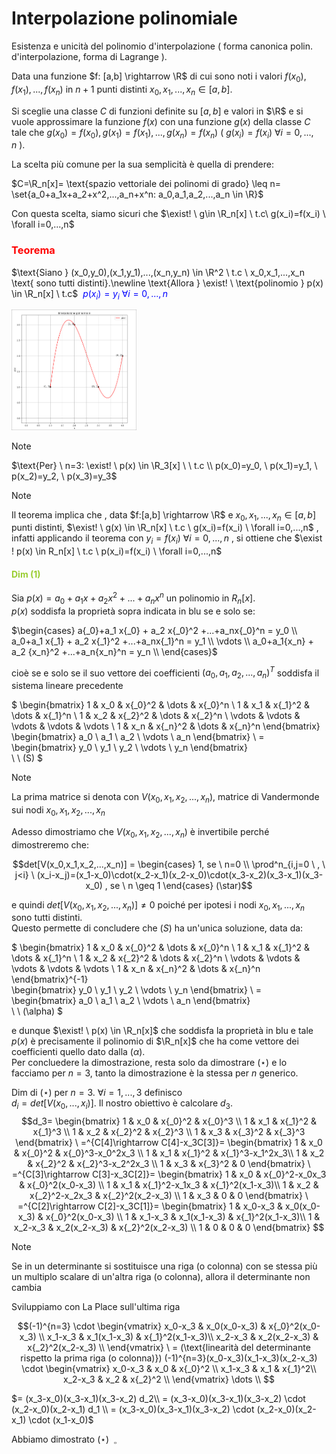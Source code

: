 # Interpolazione polinomiale  
Esistenza e unicità del polinomio d'interpolazione ( forma canonica polin. d'interpolazione, forma di Lagrange ).  

Data una funzione $f: [a,b] \rightarrow \R$ di cui sono noti i valori $f(x_0),f(x_1),...,f(x_n)$ in $n+1$ punti distinti $x_0,x_1,...,x_n \in [a,b]$.  

Si sceglie una classe $C$ di funzioni definite su $[a,b]$ e valori in $\R$ e si vuole approssimare la funzione $f(x)$ con una funzione $g(x)$ della classe $C$ tale che $g(x_0)=f(x_0), g(x_1)=f(x_1),..., g(x_n)=f(x_n) \ ( \ g(x_i)=f(x_i) \ \forall i=0,...,n \ )$.
 
La scelta più comune per la sua semplicità è quella di prendere:  

$C=\R_n[x]= \text{spazio vettoriale dei polinomi di grado} \leq n= \set{a_0+a_1x+a_2+x^2,...,a_n+x^n: a_0,a_1,a_2,...,a_n \in \R}$  

Con questa scelta, siamo sicuri che $\exist! \ g\in \R_n[x] \ t.c\ g(x_i)=f(x_i) \ \forall i=0,...,n$  

### <span style="color:red">Teorema  
$\text{Siano } (x_0,y_0),(x_1,y_1),...,(x_n,y_n) \in \R^2 \ t.c \ x_0,x_1,...,x_n \text{ sono tutti distinti}.\newline \text{Allora } \exist! \ \text{polinomio } p(x) \in \R_n[x] \ t.c$ <span style="color:blue"> $\ p(x_i)=y_i \ \forall i=0,...,n$  

<img src="./image.png" width=200>  

>[!NOTE]  
>$\text{Per} \ n=3: \exist! \ p(x) \in \R_3[x] \ \  t.c \\ p(x_0)=y_0, \ p(x_1)=y_1, \ p(x_2)=y_2, \ p(x_3)=y_3$  

>[!NOTE] 
> Il teorema implica che , data $f:[a,b] \rightarrow \R$ e $x_0,x_1,...,x_n \in [a,b]$ punti distinti, $\exist! \ g(x) \in \R_n[x] \ t.c \ g(x_i)=f(x_i) \ \forall i=0,...,n$ , infatti applicando il teorema con $y_i=f(x_i) \ \forall i=0,...,n$ , si ottiene che $\exist ! p(x) \in R_n[x] \ t.c \ p(x_i)=f(x_i) \ \forall i=0,...,n$

#### <span style="color: yellowgreen"> Dim (1) </span>  
Sia $p(x)=a_0+a_1x+a_2x^2+...+a_nx^n$ un polinomio in $R_n[x]$.  
$p(x)$ soddisfa la proprietà sopra indicata in blu se e solo se:  

$\begin{cases}
a{_0}+a_1 x{_0} + a_2 x{_0}^2 +...+a_nx{_0}^n = y_0 \\
a_0+a_1 x{_1} + a_2 x{_1}^2 +...+a_nx{_1}^n = y_1 \\
\vdots  \\
a_0+a_1{x_n} + a_2 {x_n}^2 +...+a_n{x_n}^n = y_n \\
\end{cases}$  

cioè se e solo se il suo vettore dei coefficienti $(a_0,a_1,a_2,...,a_n)^T$ soddisfa il sistema lineare precedente  

$
\begin{bmatrix}
1 & x_0 & x{_0}^2 & \dots  & x{_0}^n \\
1 & x_1 & x{_1}^2 & \dots  & x{_1}^n \\
1 & x_2 & x{_2}^2 & \dots  & x{_2}^n \\
\vdots & \vdots & \vdots & \vdots & \vdots \\
1 & x_n & x{_n}^2 & \dots  & x{_n}^n
\end{bmatrix}
\
\begin{bmatrix}
a_0 \\
a_1 \\
a_2 \\
\vdots \\
a_n
\end{bmatrix}
\ = \
\begin{bmatrix}
y_0 \\
y_1 \\
y_2 \\
\vdots \\
y_n
\end{bmatrix}  
\ \ (S)
$

>[!NOTE]
> La prima matrice si denota con $V(x_0,x_1,x_2,...,x_n)$, matrice di Vandermonde sui nodi $x_0,x_1,x_2,...,x_n$  

Adesso dimostriamo che $V(x_0,x_1,x_2,...,x_n)$ è invertibile perché dimostreremo che:    

$$det[V(x_0,x_1,x_2,...,x_n)] = 
\begin{cases}
1, se \ n=0 \\
\prod^n_{i,j=0 \ , \ j<i} \ (x_i-x_j)=(x_1-x_0)\cdot(x_2-x_1)(x_2-x_0)\cdot(x_3-x_2)(x_3-x_1)(x_3-x_0)  ,  se \ n \geq 1 
\end{cases}  (\star)$$

e quindi $det[V(x_0,x_1,x_2,...,x_n)]\neq 0$ poiché per ipotesi i nodi $x_0,x_1,...,x_n$ sono tutti distinti.  
Questo permette di concludere che $(S)$ ha un'unica soluzione, data da:  

$
\begin{bmatrix}
1 & x_0 & x{_0}^2 & \dots  & x{_0}^n \\
1 & x_1 & x{_1}^2 & \dots  & x{_1}^n \\
1 & x_2 & x{_2}^2 & \dots  & x{_2}^n \\
\vdots & \vdots & \vdots & \vdots & \vdots \\
1 & x_n & x{_n}^2 & \dots  & x{_n}^n
\end{bmatrix}^{-1}
\
\begin{bmatrix}
y_0 \\
y_1 \\
y_2 \\
\vdots \\
y_n
\end{bmatrix}
\ = \
\begin{bmatrix}
a_0 \\
a_1 \\
a_2 \\
\vdots \\
a_n
\end{bmatrix}  
\ \ (\alpha)
$  

e dunque $\exist! \ p(x) \in \R_n[x]$ che soddisfa la proprietà in blu e tale $p(x)$ è precisamente il polinomio di $\R_n[x]$ che ha come vettore dei coefficienti quello dato dalla $(\alpha)$.  
Per concluedere la dimostrazione, resta solo da dimostrare $(\star)$ e lo facciamo per $n=3$, tanto la dimostrazione è la stessa per $n$ generico.  

Dim di $(\star)$ per $n=3. \ \forall i =1,...,3$ definisco   
$d_i=det[V(x_0,...,x_i)]$. Il nostro obiettivo è calcolare $d_3$.  
$$d_3=  \begin{bmatrix}
1 & x_0 & x{_0}^2 & x{_0}^3 \\
1 & x_1 & x{_1}^2 & x{_1}^3 \\
1 & x_2 & x{_2}^2 & x{_2}^3 \\
1 & x_3 & x{_3}^2 & x{_3}^3
\end{bmatrix}
\ =^{C[4]\rightarrow C[4]-x_3C[3]}=  
\begin{bmatrix}
1 & x_0 & x{_0}^2 & x{_0}^3-x_0^2x_3 \\
1 & x_1 & x{_1}^2 & x{_1}^3-x_1^2x_3\\
1 & x_2 & x{_2}^2 & x{_2}^3-x_2^2x_3 \\
1 & x_3 & x{_3}^2 & 0
\end{bmatrix}  
\ =^{C[3]\rightarrow C[3]-x_3C[2]}=  
\begin{bmatrix}
1 & x_0 & x{_0}^2-x_0x_3 & x{_0}^2(x_0-x_3) \\
1 & x_1 & x{_1}^2-x_1x_3 & x{_1}^2(x_1-x_3)\\
1 & x_2 & x{_2}^2-x_2x_3 & x{_2}^2(x_2-x_3) \\
1 & x_3 & 0 & 0
\end{bmatrix}  
\ =^{C[2]\rightarrow C[2]-x_3C[1]}=  
\begin{bmatrix}
1 & x_0-x_3 & x_0(x_0-x_3) & x{_0}^2(x_0-x_3) \\
1 & x_1-x_3 & x_1(x_1-x_3) & x{_1}^2(x_1-x_3)\\
1 & x_2-x_3 & x_2(x_2-x_3) & x{_2}^2(x_2-x_3) \\
1 & 0 & 0 & 0
\end{bmatrix}  
$$
>[!NOTE]  
> Se in un determinante si sostituisce una riga (o colonna) con se stessa più un multiplo scalare di un'altra riga (o colonna), allora il determinante non cambia  

Sviluppiamo con La Place sull'ultima riga  

$$(-1)^{n=3} \cdot \begin{vmatrix}
x_0-x_3 & x_0(x_0-x_3) & x{_0}^2(x_0-x_3) \\
x_1-x_3 & x_1(x_1-x_3) & x{_1}^2(x_1-x_3)\\
x_2-x_3 & x_2(x_2-x_3) & x{_2}^2(x_2-x_3) \\
\end{vmatrix}   
\ = (\text{linearità del determinante rispetto la prima riga (o colonna)})
(-1)^{n=3}(x_0-x_3)(x_1-x_3)(x_2-x_3) \cdot \begin{vmatrix}
x_0-x_3 & x_0 & x{_0}^2 \\
x_1-x_3 & x_1 & x{_1}^2\\
x_2-x_3 & x_2 & x{_2}^2 \\
\end{vmatrix} \dots \\  
$$  

$= (x_3-x_0)(x_3-x_1)(x_3-x_2) d_2\\
= (x_3-x_0)(x_3-x_1)(x_3-x_2) \cdot (x_2-x_0)(x_2-x_1) d_1 \\
= (x_3-x_0)(x_3-x_1)(x_3-x_2) \cdot (x_2-x_0)(x_2-x_1) \cdot (x_1-x_0)$

Abbiamo dimostrato $(\star) \ \  _\square$